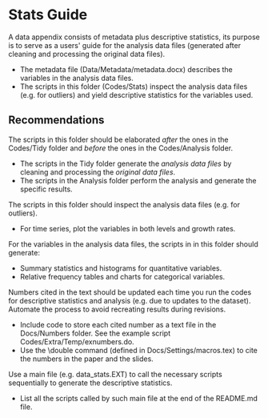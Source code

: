 # Stats Guide

A data appendix consists of metadata plus descriptive statistics, its purpose is to serve as a users' guide for the analysis data files (generated after cleaning and processing the original data files).
- The metadata file (Data/Metadata/metadata.docx) describes the variables in the analysis data files.
- The scripts in this folder (Codes/Stats) inspect the analysis data files (e.g. for outliers) and yield descriptive statistics for the variables used.


## Recommendations
The scripts in this folder should be elaborated *after* the ones in the Codes/Tidy folder and *before* the ones in the Codes/Analysis folder.
- The scripts in the Tidy folder generate the *analysis data files* by cleaning and processing the *original data files*.
- The scripts in the Analysis folder perform the analysis and generate the specific results.

The scripts in this folder should inspect the analysis data files (e.g. for outliers).
- For time series, plot the variables in both levels and growth rates.

For the variables in the analysis data files, the scripts in in this folder should generate:
- Summary statistics and histograms for quantitative variables.
- Relative frequency tables and charts for categorical variables.

Numbers cited in the text should be updated each time you run the codes for descriptive statistics and analysis (e.g. due to updates to the dataset). Automate the process to avoid recreating results during revisions.
- Include code to store each cited number as a text file in the Docs/Numbers folder. See the example script Codes/Extra/Temp/exnumbers.do.
- Use the \double command (defined in Docs/Settings/macros.tex) to cite the numbers in the paper and the slides.

Use a main file (e.g. data_stats.EXT) to call the necessary scripts sequentially to generate the descriptive statistics.
- List all the scripts called by such main file at the end of the README.md file.